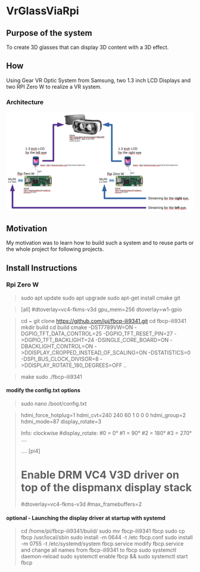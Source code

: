 # VrGlassViaRpi
## Purpose of the system
To create 3D glasses that can display 3D content with a 3D effect. 

## How
Using Gear VR Optic System from Samsung, two 1.3 inch LCD Displays and two RPI Zero W to realize a VR system.
### Architecture
![Alt-Text](/doc/pic/vrGlassViaRpiArchitecture.png "VrGlassViaRpi - Architecture")

## Motivation 
My motivation was to learn how to build such a system and to reuse parts or the whole project for following projects.

## Install Instructions
### Rpi Zero W
>sudo apt update
>sudo apt upgrade
>sudo apt-get install cmake git

>[all]
>#dtoverlay=vc4-fkms-v3d
>gpu_mem=256
>dtoverlay=w1-gpio

>cd ~
>git clone https://github.com/juj/fbcp-ili9341.git
>cd fbcp-ili9341
>mkdir build
>cd build
>cmake -DST7789VW=ON -DGPIO_TFT_DATA_CONTROL=25 -DGPIO_TFT_RESET_PIN=27 ->DGPIO_TFT_BACKLIGHT=24 -DSINGLE_CORE_BOARD=ON -DBACKLIGHT_CONTROL=ON ->DDISPLAY_CROPPED_INSTEAD_OF_SCALING=ON -DSTATISTICS=0 -DSPI_BUS_CLOCK_DIVISOR=8 ->DDISPLAY_ROTATE_180_DEGREES=OFF ..

>make
>sudo ./fbcp-ili9341

#### modify the config.txt options
>sudo nano /boot/config.txt

>hdmi_force_hotplug=1
>hdmi_cvt=240 240 60 1 0 0 0
>hdmi_group=2
>hdmi_mode=87
>display_rotate=3
>
>Info: clockwise
>#display_rotate:
>#0 =   0°
>#1 =  90°
>#2 = 180°
>#3 = 270°
>....
>
>....
>[pi4]
># Enable DRM VC4 V3D driver on top of the dispmanx display stack
>#dtoverlay=vc4-fkms-v3d
>#max_framebuffers=2

#### optional - Launching the display driver at startup with systemd
>cd /home/pi/fbcp-ili9341/build/
>sudo  mv fbcp-ili9341 fbcp
>sudo cp fbcp /usr/local/sbin
>sudo install -m 0644 -t /etc fbcp.conf 
>sudo install -m 0755 -t /etc/systemd/system fbcp.service 
>modify fbcp.service and change all names from  fbcp-ili9341 to fbcp
>sudo systemctl daemon-reload
>sudo systemctl enable fbcp && sudo systemctl start fbcp
